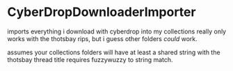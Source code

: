 # CyberDropDownloaderImporter
imports everything i download with cyberdrop into my collections
really only works with the thotsbay rips, but i guess other folders *could* work.

assumes your collections folders will have at least a shared string with the thotsbay thread title
requires fuzzywuzzy to string match.
